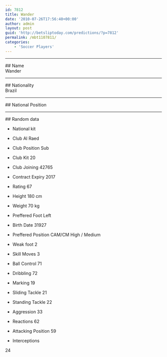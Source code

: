 ```yaml
---
id: 7812
title: Wander
date: '2010-07-26T17:56:40+00:00'
author: admin
layout: post
guid: 'http://betsliptoday.com/predictions/?p=7812'
permalink: /mbt1107811/
categories:
    - 'Soccer Players'
---
```


- - - - - -

\## Name  
 Wander

- - - - - -

\## Nationality  
 Brazil

- - - - - -

\## National Position

- - - - - -

\## Random data

- National kit
- Club
 Al Raed

- Club Position
 Sub

- Club Kit
 20

- Club Joining
 42765

- Contract Expiry
 2017

- Rating
 67

- Height
 180 cm

- Weight
 70 kg

- Preffered Foot
 Left

- Birth Date
 31927

- Preffered Position
 CAM/CM High / Medium

- Weak foot
 2

- Skill Moves
 3

- Ball Control
 71

- Dribbling
 72

- Marking
 19

- Sliding Tackle
 21

- Standing Tackle
 22

- Aggression
 33

- Reactions
 62

- Attacking Position
 59

- Interceptions

 24